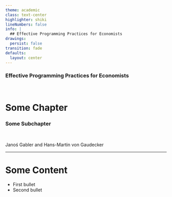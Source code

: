 ```yaml
---
theme: academic
class: text-center
highlighter: shiki
lineNumbers: false
info: |
  ## Effective Programming Practices for Economists
drawings:
  persist: false
transition: fade
defaults:
  layout: center
---
```


### Effective Programming Practices for Economists

<br/>

# Some Chapter

### Some Subchapter

<br/>


Janoś Gabler and Hans-Martin von Gaudecker

---

# Some Content

- First bullet
- Second bullet
